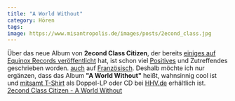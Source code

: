 ```yaml
---
title: "A World Without"
category: Hören
tags: 
image: https://www.misantropolis.de/images/posts/2econd_class.jpg
---
```


Über das neue Album von **2econd Class Citizen**, der bereits [einiges auf Equinox Records veröffentlicht](http://www.e-q-x.net/news/releases/?artist=2econd_class_citizen) hat, ist schon viel [Positives](http://longdistancedan.wordpress.com/2009/09/07/2econd-class-citizen-a-world-without/) und Zutreffendes geschrieben worden. [auch](http://www.dmute.net/chronique-album-23570_-_2econd-Class-Citizen_-_A-World-Without.html) auf [Französisch](http://hiphopcore.net/news/770-premier-lp-pour-2econd-class-citizen.html). Deshalb möchte ich nur ergänzen, dass das Album **"A World Without"** heißt, wahnsinnig cool ist und [mitsamt T-Shirt](http://www.flickr.com/photos/8944276@N08/4092253689/sizes/l/in/set-72157622651256469/) als Doppel-LP oder CD bei [HHV.de](http://www.hhv.de/item_173014.html) erhältlich ist.  
[2econd Class Citizen - A World Without](http://www.e-q-x.net/news/releases/2econd-class-citizen-a-world-without/)